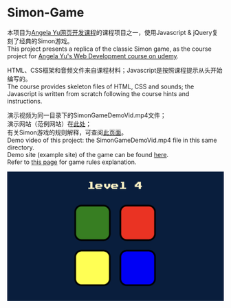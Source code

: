 # Simon-Game

本项目为[Angela Yu网页开发课程](https://www.udemy.com/course/the-complete-web-development-bootcamp/)的课程项目之一，使用Javascript & jQuery复刻了经典的Simon游戏。<br>
This project presents a replica of the classic Simon game, as the course project for [Angela Yu's Web Development course on udemy](https://www.udemy.com/course/the-complete-web-development-bootcamp/).

HTML、CSS框架和音频文件来自课程材料；Javascript是按照课程提示从头开始编写的。<br>
The course provides skeleton files of HTML, CSS and sounds; the Javascript is written from scratch following the course hints and instructions.

演示视频为同一目录下的SimonGameDemoVid.mp4文件；<br>
演示网站（范例网站）在[此处](https://londonappbrewery.github.io/Simon-Game/)；<br>
有关Simon游戏的规则解释，可查阅[此页面](https://en.wikipedia.org/wiki/Simon_(game)#Gameplay)。<br>
Demo video of this project: the SimonGameDemoVid.mp4 file in this same directory.<br>
Demo site (example site) of the game can be found [here](https://londonappbrewery.github.io/Simon-Game/).<br>
Refer to [this page](https://en.wikipedia.org/wiki/Simon_(game)#Gameplay) for game rules explanation.

![](SimonGameDemoPic.png)
